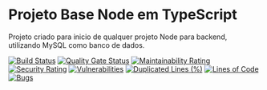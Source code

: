 # Projeto Base Node em TypeScript
Projeto criado para inicio de qualquer projeto Node para backend, utilizando MySQL como banco de dados.

[![Build Status](https://travis-ci.com/luiscomp/node-backend.svg?branch=master)](https://travis-ci.com/luiscomp/node-backend)
[![Quality Gate Status](https://sonarcloud.io/api/project_badges/measure?project=luiscomp_node-backend&metric=alert_status)](https://sonarcloud.io/dashboard?id=luiscomp_node-backend)
[![Maintainability Rating](https://sonarcloud.io/api/project_badges/measure?project=luiscomp_node-backend&metric=sqale_rating)](https://sonarcloud.io/dashboard?id=luiscomp_node-backend)
[![Security Rating](https://sonarcloud.io/api/project_badges/measure?project=luiscomp_node-backend&metric=security_rating)](https://sonarcloud.io/dashboard?id=luiscomp_node-backend)
[![Vulnerabilities](https://sonarcloud.io/api/project_badges/measure?project=luiscomp_node-backend&metric=vulnerabilities)](https://sonarcloud.io/dashboard?id=luiscomp_node-backend)
[![Duplicated Lines (%)](https://sonarcloud.io/api/project_badges/measure?project=luiscomp_node-backend&metric=duplicated_lines_density)](https://sonarcloud.io/dashboard?id=luiscomp_node-backend)
[![Lines of Code](https://sonarcloud.io/api/project_badges/measure?project=luiscomp_node-backend&metric=ncloc)](https://sonarcloud.io/dashboard?id=luiscomp_node-backend)
[![Bugs](https://sonarcloud.io/api/project_badges/measure?project=luiscomp_node-backend&metric=bugs)](https://sonarcloud.io/dashboard?id=luiscomp_node-backend)